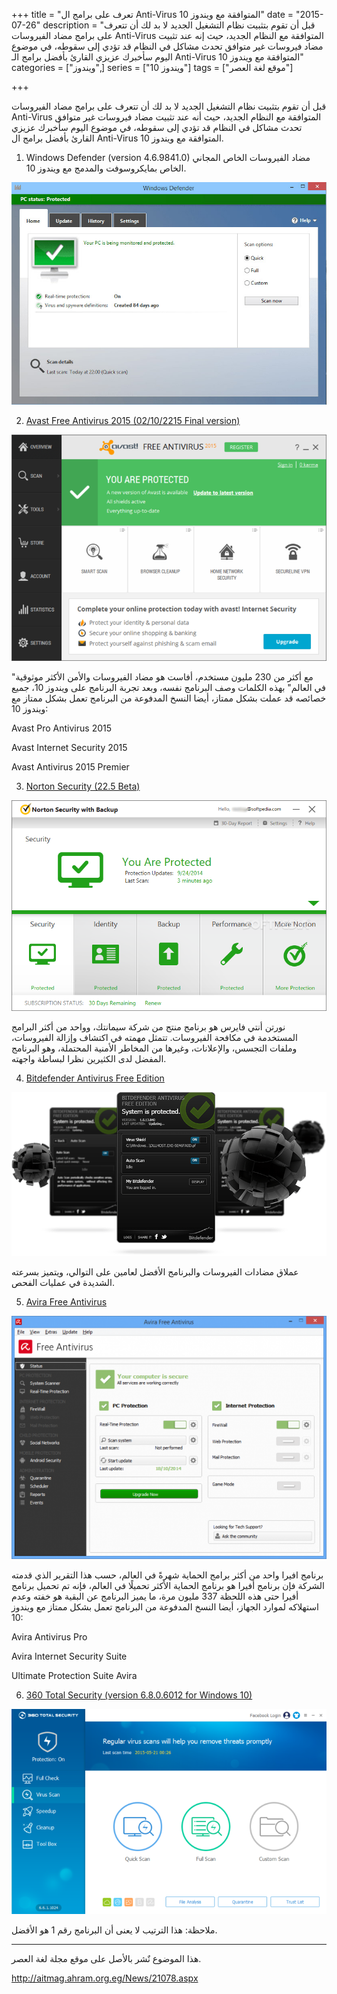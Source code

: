 +++
title = "تعرف على برامج ال Anti-Virus المتوافقة مع ويندوز 10"
date = "2015-07-26"
description = "قبل أن تقوم بتثبيت نظام التشغيل الجديد لا بد لك أن تتعرف على برامج مضاد الفيروسات Anti-Virus المتوافقة مع النظام الجديد، حيث إنه عند تثبيت مضاد فيروسات غير متوافق تحدث مشاكل في النظام قد تؤدي إلى سقوطه، في موضوع اليوم سأخبرك عزيزي القارئ بأفضل برامج الـ Anti-Virus المتوافقة مع ويندوز 10"
categories = ["ويندوز",]
series = ["ويندوز 10"]
tags = ["موقع لغة العصر"]

+++

قبل أن تقوم بتثبيت نظام التشغيل الجديد لا بد لك أن تتعرف على برامج مضاد الفيروسات Anti-Virus المتوافقة مع النظام الجديد، حيث أنه عند تثبيت مضاد فيروسات غير متوافق تحدث مشاكل في النظام قد تؤدي إلى سقوطه، في موضوع اليوم سأخبرك عزيزي القارئ بأفضل برامج ال Anti-Virus المتوافقة مع ويندوز 10.

1. Windows Defender (version 4.6.9841.0) مضاد الفيروسات الخاص المجاني الخاص بمايكروسوفت والمدمج مع ويندوز 10.

![](thumbnail-2015-635735104994565734-456.jpg "1")

2. [Avast Free Antivirus 2015 (02/10/2215 Final version)](https://www.avast.com/ar-ww/index)

![](images/2015-635735105074565734-456.png "2")

"مع أكثر من 230 مليون مستخدم، أفاست هو مضاد الفيروسات والأمن الأكثر موثوقية في العالم" بهذه الكلمات وصف البرنامج نفسه، وبعد تجربة البرنامج على ويندوز 10، جميع خصائصه قد عملت بشكل ممتاز، أيضا النسخ المدفوعة من البرنامج تعمل بشكل ممتاز مع ويندوز 10:

Avast Pro Antivirus 2015

Avast Internet Security 2015

Avast Antivirus 2015 Premier

3. [Norton Security (22.5 Beta)](http://us.norton.com/downloads)

![](images/2015-635735105188471984-847.png "3")

نورتن أنتي فايرس هو برنامج منتج من شركة سيمانتك، وواحد من أكثر البرامج المستخدمة في مكافحة الفيروسات. تتمثل مهمته في اكتشاف وإزالة الفيروسات، وملفات التجسس، والإعلانات، وغيرها من المخاطر الأمنية المحتملة، وهو البرنامج المفضل لدى الكثيرين نظرا لبساطة واجهته.

4. [Bitdefender Antivirus Free Edition](http://www.bitdefender.com/solutions/free.html)

![](images/2015-635735105301753234-175.png "4")

عملاق مضادات الفيروسات والبرنامج الأفضل لعامين على التوالي، ويتميز بسرعته الشديدة في عمليات الفحص.

5. [Avira Free Antivirus](http://www.avira.com/en/avira-free-antivirus)

![](images/2015-635735105379253234-925.png "5")

برنامج افيرا واحد من أكثر برامج الحماية شهرةً في العالم، حسب هذا التقرير الذي قدمته الشركة فإن برنامج أفيرا هو برنامج الحماية الأكثر تحميلًا في العالم، فإنه تم تحميل برنامج أفيرا حتى هذه اللحظة 337 مليون مرة، ما يميز البرنامج عن البقية هو خفته وعدم استهلاكه لموارد الجهاز، أيضا النسخ المدفوعة من البرنامج تعمل بشكل ممتاز مع ويندوز 10:

Avira Antivirus Pro

Avira Internet Security Suite

Ultimate Protection Suite Avira

6. [360 Total Security (version 6.8.0.6012 for Windows 10)](http://www.360totalsecurity.com/ar/)

![](images/2015-635735105468159484-815.png "6")

ملاحظة: هذا الترتيب لا يعنى أن البرنامج رقم 1 هو الأفضل.

---
هذا الموضوع نٌشر باﻷصل على موقع مجلة لغة العصر.

http://aitmag.ahram.org.eg/News/21078.aspx